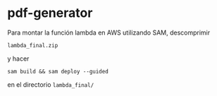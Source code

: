 # pdf-generator

Para montar la función lambda en AWS utilizando SAM, descomprimir 

```lambda_final.zip``` 

y hacer 

```sam build && sam deploy --guided```

en el directorio ```lambda_final/```